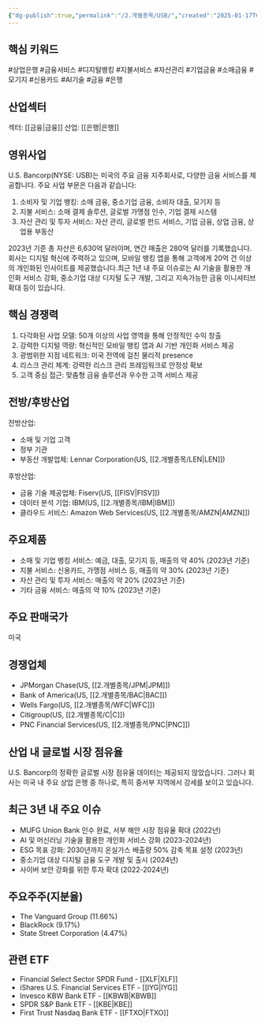 ```yaml
---
{"dg-publish":true,"permalink":"/2.개별종목/USB/","created":"2025-01-17T06:52:36.441+09:00","updated":"2025-06-03T20:06:01.929+09:00"}
---
```


## 핵심 키워드

#상업은행 #금융서비스 #디지털뱅킹 #지불서비스 #자산관리 #기업금융 #소매금융 #모기지 #신용카드 #AI기술 #금융 #은행 

## 산업섹터

섹터: [[금융\|금융]]
산업: [[은행\|은행]]

## 영위사업

U.S. Bancorp(NYSE: USB)는 미국의 주요 금융 지주회사로, 다양한 금융 서비스를 제공합니다. 주요 사업 부문은 다음과 같습니다:

1. 소비자 및 기업 뱅킹: 소매 금융, 중소기업 금융, 소비자 대출, 모기지 등
2. 지불 서비스: 소매 결제 솔루션, 글로벌 가맹점 인수, 기업 결제 시스템
3. 자산 관리 및 투자 서비스: 자산 관리, 글로벌 펀드 서비스, 기업 금융, 상업 금융, 상업용 부동산

2023년 기준 총 자산은 6,630억 달러이며, 연간 매출은 280억 달러를 기록했습니다. 회사는 디지털 혁신에 주력하고 있으며, 모바일 뱅킹 앱을 통해 고객에게 20억 건 이상의 개인화된 인사이트를 제공했습니다.최근 1년 내 주요 이슈로는 AI 기술을 활용한 개인화 서비스 강화, 중소기업 대상 디지털 도구 개발, 그리고 지속가능한 금융 이니셔티브 확대 등이 있습니다.

## 핵심 경쟁력

1. 다각화된 사업 모델: 50개 이상의 사업 영역을 통해 안정적인 수익 창출
2. 강력한 디지털 역량: 혁신적인 모바일 뱅킹 앱과 AI 기반 개인화 서비스 제공
3. 광범위한 지점 네트워크: 미국 전역에 걸친 물리적 presence
4. 리스크 관리 체계: 강력한 리스크 관리 프레임워크로 안정성 확보
5. 고객 중심 접근: 맞춤형 금융 솔루션과 우수한 고객 서비스 제공

## 전방/후방산업

전방산업:

- 소매 및 기업 고객
- 정부 기관
- 부동산 개발업체: Lennar Corporation(US, [[2.개별종목/LEN\|LEN]])

후방산업:

- 금융 기술 제공업체: Fiserv(US, [[FISV\|FISV]])
- 데이터 분석 기업: IBM(US, [[2.개별종목/IBM\|IBM]])
- 클라우드 서비스: Amazon Web Services(US, [[2.개별종목/AMZN\|AMZN]])

## 주요제품

- 소매 및 기업 뱅킹 서비스: 예금, 대출, 모기지 등, 매출의 약 40% (2023년 기준)
- 지불 서비스: 신용카드, 가맹점 서비스 등, 매출의 약 30% (2023년 기준)
- 자산 관리 및 투자 서비스: 매출의 약 20% (2023년 기준)
- 기타 금융 서비스: 매출의 약 10% (2023년 기준)

## 주요 판매국가

미국

## 경쟁업체

- JPMorgan Chase(US, [[2.개별종목/JPM\|JPM]])
- Bank of America(US, [[2.개별종목/BAC\|BAC]])
- Wells Fargo(US, [[2.개별종목/WFC\|WFC]])
- Citigroup(US, [[2.개별종목/C\|C]])
- PNC Financial Services(US, [[2.개별종목/PNC\|PNC]])

## 산업 내 글로벌 시장 점유율

U.S. Bancorp의 정확한 글로벌 시장 점유율 데이터는 제공되지 않았습니다. 그러나 회사는 미국 내 주요 상업 은행 중 하나로, 특히 중서부 지역에서 강세를 보이고 있습니다.

## 최근 3년 내 주요 이슈

- MUFG Union Bank 인수 완료, 서부 해안 시장 점유율 확대 (2022년)
- AI 및 머신러닝 기술을 활용한 개인화 서비스 강화 (2023-2024년)
- ESG 목표 강화: 2030년까지 온실가스 배출량 50% 감축 목표 설정 (2023년)
- 중소기업 대상 디지털 금융 도구 개발 및 출시 (2024년)
- 사이버 보안 강화를 위한 투자 확대 (2022-2024년)

## 주요주주(지분율)

- The Vanguard Group (11.66%)
- BlackRock (9.17%)
- State Street Corporation (4.47%)

## 관련 ETF

- Financial Select Sector SPDR Fund - [[XLF\|XLF]]
- iShares U.S. Financial Services ETF - [[IYG\|IYG]]
- Invesco KBW Bank ETF - [[KBWB\|KBWB]]
- SPDR S&P Bank ETF - [[KBE\|KBE]]
- First Trust Nasdaq Bank ETF - [[FTXO\|FTXO]]